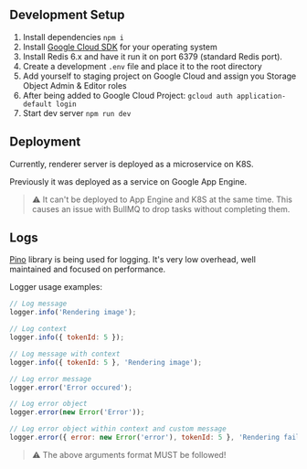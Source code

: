 ## Development Setup

1. Install dependencies `npm i`
2. Install [Google Cloud SDK](https://cloud.google.com/sdk/docs/install?authuser=1) for your operating system
3. Install Redis 6.x and have it run it on port 6379 (standard Redis port).
4. Create a development `.env` file and place it to the root directory
5. Add yourself to staging project on Google Cloud and assign you Storage Object Admin & Editor roles
6. After being added to Google Cloud Project: `gcloud auth application-default login`
7. Start dev server `npm run dev`

## Deployment

Currently, renderer server is deployed as a microservice on K8S.

Previously it was deployed as a service on Google App Engine.

> ⚠️ It can't be deployed to App Engine and K8S at the same time.
> This causes an issue with BullMQ to drop tasks without completing them.

## Logs

[Pino](https://getpino.io) library is being used for logging.
It's very low overhead, well maintained and focused on performance.

Logger usage examples:

```js
// Log message
logger.info('Rendering image');

// Log context
logger.info({ tokenId: 5 });

// Log message with context
logger.info({ tokenId: 5 }, 'Rendering image');

// Log error message
logger.error('Error occured');

// Log error object
logger.error(new Error('Error'));

// Log error object within context and custom message
logger.error({ error: new Error('error'), tokenId: 5 }, 'Rendering failed');
```

> ⚠️ The above arguments format MUST be followed!
